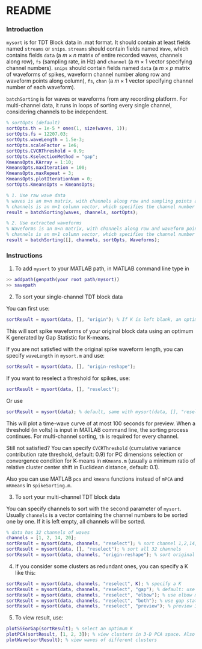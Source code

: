 # README

### Introduction

`mysort` is for TDT Block data in .mat format. It should contain at least fields named `streams` or `snips`. `streams` should contain fields named `Wave`, which contains fields `data` (a $m\times n$ matrix of entire recorded waves, channels along row), `fs` (sampling rate, in Hz) and `channel` (a $m\times1$ vector specifying channel numbers). `snips` should contain fields named `data` (a $m\times p$ matrix of waveforms of spikes, waveform channel number along row and waveform points along column), `fs`, `chan` (a $m\times1$ vector specifying channel number of each waveform).

`batchSorting` is for waves or waveforms from any recording platform. For multi-channel data, it runs in loops of sorting every single channel, considering channels to be independent.

```matlab
% sortOpts (default)
sortOpts.th = 1e-5 * ones(1, size(waves, 1));
sortOpts.fs = 12207.03;
sortOpts.waveLength = 1.5e-3;
sortOpts.scaleFactor = 1e6;
sortOpts.CVCRThreshold = 0.9;
sortOpts.KselectionMethod = "gap";
KmeansOpts.KArray = 1:10;
KmeansOpts.maxIteration = 100;
KmeansOpts.maxRepeat = 3;
KmeansOpts.plotIterationNum = 0;
sortOpts.KmeansOpts = KmeansOpts;

% 1. Use raw wave data
% waves is an m×n matrix, with channels along row and sampling points along column
% channels is an m×1 column vector, which specifies the channel number of each wave sample
result = batchSorting(waves, channels, sortOpts);

% 2. Use extracted waveforms
% Waveforms is an m×n matrix, with channels along row and waveform points along column
% channels is an m×1 column vector, which specifies the channel number of each waveform
result = batchSorting([], channels, sortOpts, Waveforms);
```



### Instructions

1. To add `mysort` to your MATLAB path, in MATLAB command line type in

```matlab
>> addpath(genpath(your root path/mysort))
>> savepath
```

2. To sort your single-channel TDT block data

You can first use:

```matlab
sortResult = mysort(data, [], "origin"); % If K is left blank, an optimum K will be used
```

This will sort spike waveforms of your original block data using an optimum K generated by Gap Statistic for K-means.

If you are not satisfied with the original spike waveform length, you can specify `waveLength` in `mysort.m` and use:

```matlab
sortResult = mysort(data, [], "origin-reshape");
```

If you want to reselect a threshold for spikes, use:

```matlab
sortResult = mysort(data, [], "reselect");
```

Or use

```matlab
sortResult = mysort(data); % default, same with mysort(data, [], "reselect")
```

This will plot a time-wave curve of at most 100 seconds for preview. When a threshold (in volts) is input in MATLAB command line, the sorting process continues. For multi-channel sorting, `th` is required for every channel.

Still not satisfied? You can specify `CVCRThreshold` (cumulative variance contribution rate threshold, default: 0.9) for PC dimensions selection or convergence condition for K-means in `mKmeans.m` (usually a minimum ratio of relative cluster center shift in Euclidean distance, default: 0.1).

Also you can use MATLAB `pca` and `kmeans` functions instead of `mPCA` and `mKmeans` in `spikeSorting.m`.

3. To sort your multi-channel TDT block data

You can specify channels to sort with the second parameter of `mysort`. Usually `channels` is a vector containing the channel numbers to be sorted one by one. If it is left empty, all channels will be sorted.

```matlab
% data has 32 channels of waves
channels = [1, 2, 14, 20];
sortResult = mysort(data, channels, "reselect"); % sort channel 1,2,14,20 only
sortResult = mysort(data, [], "reselect"); % sort all 32 channels
sortResult = mysort(data, channels, "origin-reshape"); % sort original spike waveforms
```

4. If you consider some clusters as redundant ones, you can specify a K like this:

```matlab
sortResult = mysort(data, channels, "reselect", K); % specify a K
sortResult = mysort(data, channels, "reselect", "gap"); % default: use gap statistic to find an optimum K
sortResult = mysort(data, channels, "reselect", "elbow"); % use elbow method to find an optimum K
sortResult = mysort(data, channels, "reselect", "both"); % use gap statistic but also cal elbow method
sortResult = mysort(data, channels, "reselect", "preview"); % preview 3-D PCA data and input a K
```

5. To view result, use:

```matlab
plotSSEorGap(sortResult); % select an optimum K
plotPCA(sortResult, [1, 2, 3]); % view clusters in 3-D PCA space. Also you can specify the second parameter with  a 2-element vector, which will show clusters in 2-D PCA space.
plotWave(sortResult); % view waves of different clusters
```

